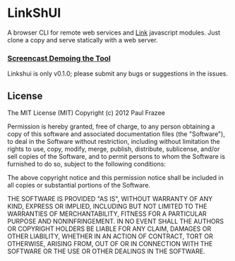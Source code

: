 LinkShUI
========

A browser CLI for remote web services and [Link](http://github.com/pfraze/link) javascript modules. Just clone a copy and serve statically with a web server.

### [Screencast Demoing the Tool](http://www.youtube.com/watch?v=y4Y0XO0BdKM)

Linkshui is only v0.1.0; please submit any bugs or suggestions in the issues.

## License

The MIT License (MIT)
Copyright (c) 2012 Paul Frazee

Permission is hereby granted, free of charge, to any person obtaining a copy of this software and associated documentation files (the "Software"), to deal in the Software without restriction, including without limitation the rights to use, copy, modify, merge, publish, distribute, sublicense, and/or sell copies of the Software, and to permit persons to whom the Software is furnished to do so, subject to the following conditions:

The above copyright notice and this permission notice shall be included in all copies or substantial portions of the Software.

THE SOFTWARE IS PROVIDED "AS IS", WITHOUT WARRANTY OF ANY KIND, EXPRESS OR IMPLIED, INCLUDING BUT NOT LIMITED TO THE WARRANTIES OF MERCHANTABILITY, FITNESS FOR A PARTICULAR PURPOSE AND NONINFRINGEMENT. IN NO EVENT SHALL THE AUTHORS OR COPYRIGHT HOLDERS BE LIABLE FOR ANY CLAIM, DAMAGES OR OTHER LIABILITY, WHETHER IN AN ACTION OF CONTRACT, TORT OR OTHERWISE, ARISING FROM, OUT OF OR IN CONNECTION WITH THE SOFTWARE OR THE USE OR OTHER DEALINGS IN THE SOFTWARE.